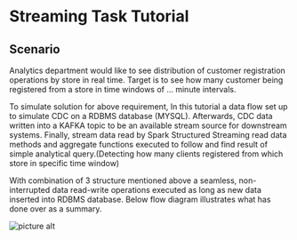 # Streaming Task Tutorial

## Scenario
Analytics department would like to see distribution of customer registration operations by store in real time. Target is to see how many customer being registered from a store in time windows of ... minute intervals.

To simulate solution for above requirement, In this tutorial a data flow set up to simulate CDC on a RDBMS database (MYSQL). Afterwards, CDC data written into a KAFKA topic to be an available stream source for downstream systems.
Finally, stream data read by Spark Structured Streaming read data methods and aggregate functions executed to follow and find result of simple analytical query.(Detecting how many clients registered from which store in specific time window)

With combination of 3 structure mentioned above a seamless, non-interrupted data read-write operations executed as long as new data inserted into RDBMS database.
Below flow diagram illustrates what has done over as a summary.

![picture alt](spark_stream_job/drawio/flow_diagram.jpg) 
